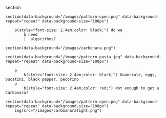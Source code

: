 section

    section(data-background="/images/pattern-open.png" data-background-repeat="repeat" data-background-size="100px")

        p(style="font-size: 2.4em;color: black;") do we 
            b need 
            |  algorithms?

    section(data-background="/images/carbonara.png")

    section(data-background="/images/pattern-pasta.jpg" data-background-repeat="repeat" data-background-size="100px")

        p
            b(style="font-size: 2.4em;color: black;") Guanciale, eggs, bucatini, black pepper, pecorino
        p
            b(style="font-size: 2.4em;color: red;") Not enough to get a Carbonara!

    section(data-background="/images/pattern-open.png" data-background-repeat="repeat" data-background-size="100px")
        img(src="/images/carboanarafight.png")
